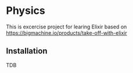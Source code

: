 # Physics

This is excercise project for learing Elixir based on  https://bigmachine.io/products/take-off-with-elixir

## Installation

TDB
